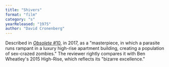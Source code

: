 ```yaml
---
title: "Shivers"
format: "film"
category: "s"
yearReleased: "1975"
author: "David Cronenberg"
---
```

Described in <a href="http://obsolete-press.com/wp-content/uploads/2017/02/obso10finalwatermarksample.pdf"> <i>Obsolete</i> #10</a>, in 2017, as a "masterpiece, in which a parasite runs  rampant in a luxury high-rise apartment building, creating a population of  sex-crazed zombies." The reviewer rightly compares it with Ben Wheatley's 2015 High-Rise, which reflects its "bizarre excellence."
 